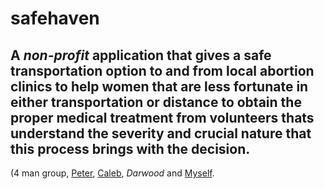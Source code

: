 # safehaven


## A *non-profit* application that gives a safe transportation option to and from local abortion clinics to help women that are less fortunate in either transportation or distance to obtain the proper medical treatment from volunteers thats understand the severity and crucial nature that this process brings with the decision.

(4 man group, [Peter](https://github.com/cutejs), [Caleb](https://github.com/CalebHarsh), *Darwood* and [Myself](https://github.com/Dameon1).



